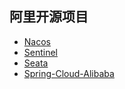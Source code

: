 ## 阿里开源项目
- [Nacos](./Nacos/_readme.md)
- [Sentinel](./Sentinel/_readme.md)
- [Seata](./Seata/_readme.md)
- [Spring-Cloud-Alibaba](./Spring-Cloud-Alibaba/_readme.md)